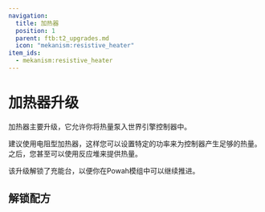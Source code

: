 ```yaml
---
navigation:
  title: 加热器
  position: 1
  parent: ftb:t2_upgrades.md
  icon: "mekanism:resistive_heater"
item_ids:
  - mekanism:resistive_heater
---
```

# 加热器升级

<ItemImage id="mekanism:resistive_heater" scale="3" />

<Color id="green">加热器</Color>主要升级，它允许你将热量泵入<Color id="gold">世界引擎控制器</Color>中。

建议使用<Color id="green">电阻型加热器</Color>，这样您可以设置特定的功率来为控制器产生足够的热量。之后，您甚至可以使用反应堆来提供热量。

该升级解锁了<Color id="gold">充能台</Color>，以便你在<Color id="gold">Powah</Color>模组中可以继续推进。

## 解锁配方

<ItemGrid>
  <ItemIcon id="powah:energizing_orb" />
  <ItemIcon id="oritech:machine_core_7" />
  <ItemIcon id="oritech:promethium_axe" />
  <ItemIcon id="oritech:promethium_pickaxe" />
</ItemGrid>

